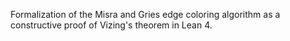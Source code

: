 Formalization of the Misra and Gries edge coloring algorithm as a constructive proof of Vizing's theorem in Lean 4.
